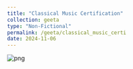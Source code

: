 ```yaml
---
title: "Classical Music Certification"
collection: geeta
type: "Non-Fictional"
permalink: /geeta/classical_music_certi
date: 2024-11-06
---
```



![png](..images/classical_music_certi_l2.png)
